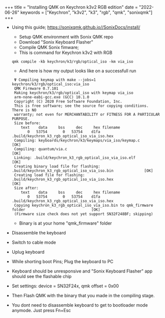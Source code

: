﻿+++
title = "Installing QMK on Keychron k3v2 RGB edition"
date = "2022-06-26"
keywords = ["Keychron", "k3v2", "k3", "rgb", "qmk", "sonixqmk"]
+++


- Using this guide; https://sonixqmk.github.io//SonixDocs/install/
  - Setup QMK environment with Sonix QMK repo 
  - Download "Sonix Keyboard Flasher"
  - Compile QMK Sonix fimware; 
  - This is command for Keychron k3v2 with RGB 
  ```
  qmk compile -kb keychron/k3/rgb/optical_iso -km via_iso
  ```
  - And here is how my output looks like on a successfull run
  
  ```
   Ψ Compiling keymap with make --jobs=1 keychron/k3/rgb/optical_iso:via_iso                                                                                                                    
   QMK Firmware 0.7.101                                                                                      
   Making keychron/k3/rgb/optical_iso with keymap via_iso                                                                                                                                                           
   arm-none-eabi-gcc.exe (GCC) 10.1.0                                                                        
   Copyright (C) 2020 Free Software Foundation, Inc.                                                         
   This is free software; see the source for copying conditions.  There is NO                                
   warranty; not even for MERCHANTABILITY or FITNESS FOR A PARTICULAR PURPOSE.                                                                                                                                      
   Size before:                                                                                              
      text    data     bss     dec     hex filename                                                          
         0   53754       0   53754    d1fa .build/keychron_k3_rgb_optical_iso_via_iso.hex                                                                                                                     
   Compiling: keyboards/keychron/k3/keymaps/via_iso/keymap.c                                           [OK]  
   Compiling: quantum/via.c                                                                            [OK]  
   Linking: .build/keychron_k3_rgb_optical_iso_via_iso.elf                                             [OK]  
   Creating binary load file for flashing: .build/keychron_k3_rgb_optical_iso_via_iso.bin              [OK]  
   Creating load file for flashing: .build/keychron_k3_rgb_optical_iso_via_iso.hex                     [OK]                                                                                                        
   Size after:                                                                                               
      text    data     bss     dec     hex filename                                                          
         0   53754       0   53754    d1fa .build/keychron_k3_rgb_optical_iso_via_iso.hex                                                                                                                     
   Copying keychron_k3_rgb_optical_iso_via_iso.bin to qmk_firmware folder                              [OK]  
   (Firmware size check does not yet support SN32F248BF; skipping)                                           
   ```
  - Binary is at your home "qmk_firmware" folder
  
- Disassemble the keyboard
- Switch to cable mode
- Uplug keyboard
- While shorting boot Pins; Plug the keyboard to PC
- Keyboard should be unresponsive and "Sonix Keyboard Flasher" app should see the flashable chip
- Set settings: device = SN32F24x, qmk offset = 0x00
- Then Flash QMK with the binary that you made in the compiling stage.
- You dont need to disassemble keyboard to get to bootloader mode anymode. Just press Fn+Esc
